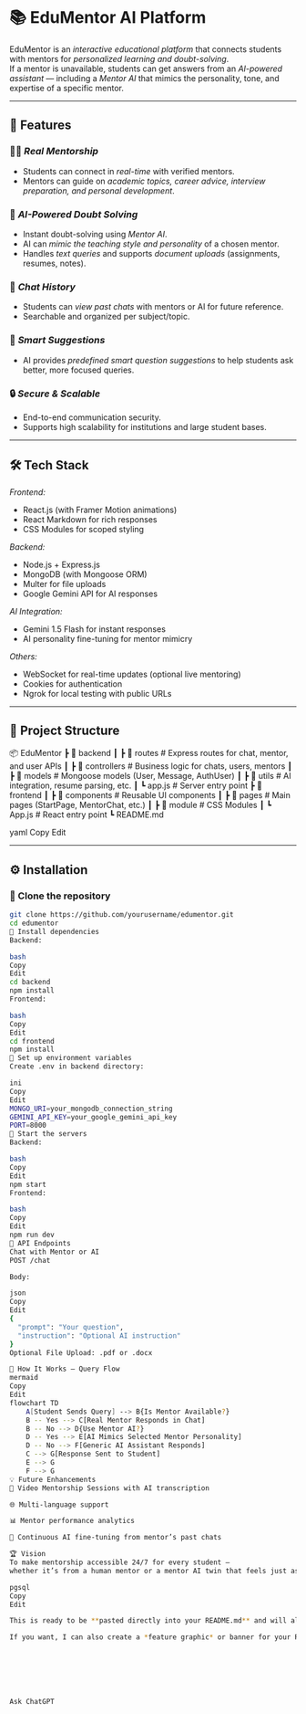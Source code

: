 # 📚 EduMentor AI Platform  

EduMentor is an *interactive educational platform* that connects students with mentors for *personalized learning and doubt-solving*.  
If a mentor is unavailable, students can get answers from an *AI-powered assistant* — including a *Mentor AI* that mimics the personality, tone, and expertise of a specific mentor.  

---

## 🚀 Features  

### 👨‍🏫 *Real Mentorship*  
- Students can connect in *real-time* with verified mentors.  
- Mentors can guide on *academic topics, career advice, interview preparation, and personal development*.  

### 🤖 *AI-Powered Doubt Solving*  
- Instant doubt-solving using *Mentor AI*.  
- AI can *mimic the teaching style and personality* of a chosen mentor.  
- Handles *text queries* and supports *document uploads* (assignments, resumes, notes).  

### 📜 *Chat History*  
- Students can *view past chats* with mentors or AI for future reference.  
- Searchable and organized per subject/topic.  

### 💬 *Smart Suggestions*  
- AI provides *predefined smart question suggestions* to help students ask better, more focused queries.  

### 🔒 *Secure & Scalable*  
- End-to-end communication security.  
- Supports high scalability for institutions and large student bases.  

---

## 🛠 Tech Stack  

*Frontend:*  
- React.js (with Framer Motion animations)  
- React Markdown for rich responses  
- CSS Modules for scoped styling  

*Backend:*  
- Node.js + Express.js  
- MongoDB (with Mongoose ORM)  
- Multer for file uploads  
- Google Gemini API for AI responses  

*AI Integration:*  
- Gemini 1.5 Flash for instant responses  
- AI personality fine-tuning for mentor mimicry  

*Others:*  
- WebSocket for real-time updates (optional live mentoring)  
- Cookies for authentication  
- Ngrok for local testing with public URLs  

---

## 📂 Project Structure  

📦 EduMentor
┣ 📂 backend
┃ ┣ 📂 routes # Express routes for chat, mentor, and user APIs
┃ ┣ 📂 controllers # Business logic for chats, users, mentors
┃ ┣ 📂 models # Mongoose models (User, Message, AuthUser)
┃ ┣ 📂 utils # AI integration, resume parsing, etc.
┃ ┗ app.js # Server entry point
┣ 📂 frontend
┃ ┣ 📂 components # Reusable UI components
┃ ┣ 📂 pages # Main pages (StartPage, MentorChat, etc.)
┃ ┣ 📂 module # CSS Modules
┃ ┗ App.js # React entry point
┗ README.md

yaml
Copy
Edit

---

## ⚙ Installation  

### ⿡ Clone the repository  
```bash
git clone https://github.com/yourusername/edumentor.git
cd edumentor
⿢ Install dependencies
Backend:

bash
Copy
Edit
cd backend
npm install
Frontend:

bash
Copy
Edit
cd frontend
npm install
⿣ Set up environment variables
Create .env in backend directory:

ini
Copy
Edit
MONGO_URI=your_mongodb_connection_string
GEMINI_API_KEY=your_google_gemini_api_key
PORT=8000
⿤ Start the servers
Backend:

bash
Copy
Edit
npm start
Frontend:

bash
Copy
Edit
npm run dev
📌 API Endpoints
Chat with Mentor or AI
POST /chat

Body:

json
Copy
Edit
{ 
  "prompt": "Your question", 
  "instruction": "Optional AI instruction" 
}
Optional File Upload: .pdf or .docx

🔄 How It Works — Query Flow
mermaid
Copy
Edit
flowchart TD
    A[Student Sends Query] --> B{Is Mentor Available?}
    B -- Yes --> C[Real Mentor Responds in Chat]
    B -- No --> D{Use Mentor AI?}
    D -- Yes --> E[AI Mimics Selected Mentor Personality]
    D -- No --> F[Generic AI Assistant Responds]
    C --> G[Response Sent to Student]
    E --> G
    F --> G
💡 Future Enhancements
🎥 Video Mentorship Sessions with AI transcription

🌐 Multi-language support

📊 Mentor performance analytics

🧠 Continuous AI fine-tuning from mentor’s past chats

🏆 Vision
To make mentorship accessible 24/7 for every student —
whether it’s from a human mentor or a mentor AI twin that feels just as real.

pgsql
Copy
Edit

This is ready to be **pasted directly into your README.md** and will also render the *mermaid flow diagram* on GitHub.  

If you want, I can also create a *feature graphic* or banner for your README so it looks more professional when people land on your repo. Would you like me to make that?







Ask ChatGPT
